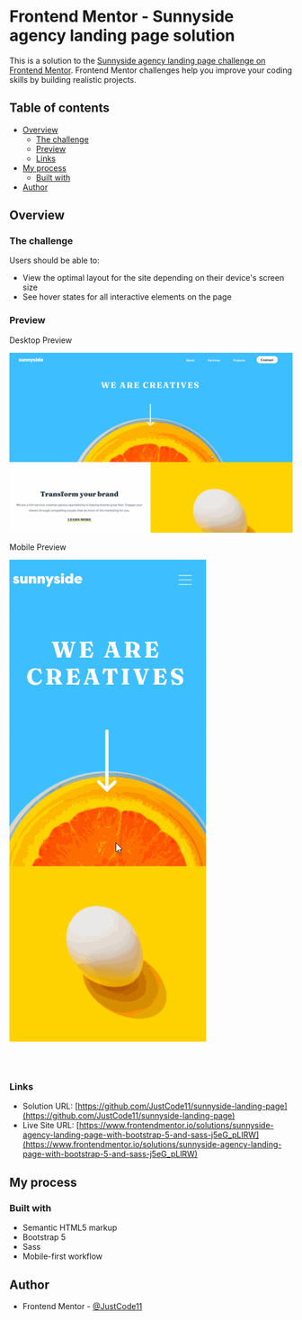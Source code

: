 # Frontend Mentor - Sunnyside agency landing page solution

This is a solution to the [Sunnyside agency landing page challenge on Frontend Mentor](https://www.frontendmentor.io/challenges/sunnyside-agency-landing-page-7yVs3B6ef). Frontend Mentor challenges help you improve your coding skills by building realistic projects.

## Table of contents

- [Overview](#overview)
  - [The challenge](#the-challenge)
  - [Preview](#preview)
  - [Links](#links)
- [My process](#my-process)
  - [Built with](#built-with)
- [Author](#author)

## Overview

### The challenge

Users should be able to:

- View the optimal layout for the site depending on their device's screen size
- See hover states for all interactive elements on the page

### Preview

Desktop Preview

![Sunnyside Landing Page Desktop](./preview/SunnysideDesktop.gif)

Mobile Preview

![Sunnyside Landing Page Mobile](./preview/SunnysideMobile.gif)

### Links

- Solution URL: [https://github.com/JustCode11/sunnyside-landing-page](https://github.com/JustCode11/sunnyside-landing-page)
- Live Site URL: [https://www.frontendmentor.io/solutions/sunnyside-agency-landing-page-with-bootstrap-5-and-sass-j5eG_pLlRW](https://www.frontendmentor.io/solutions/sunnyside-agency-landing-page-with-bootstrap-5-and-sass-j5eG_pLlRW)

## My process

### Built with

- Semantic HTML5 markup
- Bootstrap 5
- Sass
- Mobile-first workflow

## Author

- Frontend Mentor - [@JustCode11](https://www.frontendmentor.io/profile/JustCode11)
